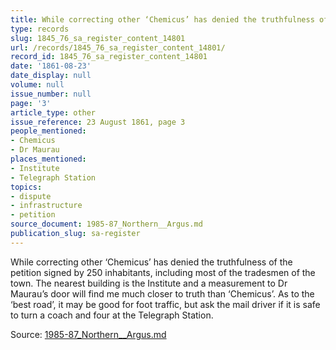 ```yaml
---
title: While correcting other ‘Chemicus’ has denied the truthfulness of the petition
type: records
slug: 1845_76_sa_register_content_14801
url: /records/1845_76_sa_register_content_14801/
record_id: 1845_76_sa_register_content_14801
date: '1861-08-23'
date_display: null
volume: null
issue_number: null
page: '3'
article_type: other
issue_reference: 23 August 1861, page 3
people_mentioned:
- Chemicus
- Dr Maurau
places_mentioned:
- Institute
- Telegraph Station
topics:
- dispute
- infrastructure
- petition
source_document: 1985-87_Northern__Argus.md
publication_slug: sa-register
---
```


While correcting other ‘Chemicus’ has denied the truthfulness of the petition signed by 250 inhabitants, including most of the tradesmen of the town.  The nearest building is the Institute and a measurement to Dr Maurau’s door will find me much closer to truth than ‘Chemicus’.  As to the ‘best road’, it may be good for foot traffic, but ask the mail driver if it is safe to turn a coach and four at the Telegraph Station.

Source: [1985-87_Northern__Argus.md](/downloads/markdown/1985-87_Northern__Argus.md)
